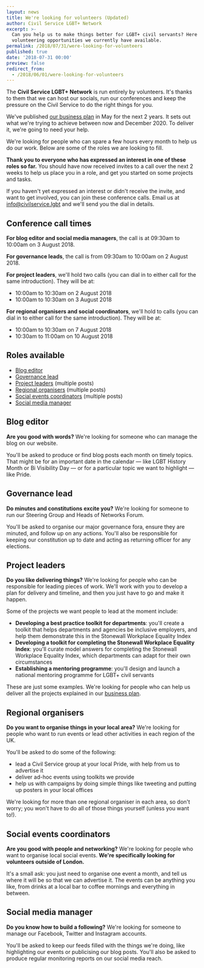 ```yaml
---
layout: news
title: We're looking for volunteers (Updated)
author: Civil Service LGBT+ Network
excerpt: >-
  Can you help us to make things better for LGBT+ civil servants? Here are the
  volunteering opportunities we currently have available.
permalink: /2018/07/31/were-looking-for-volunteers
published: true
date: '2018-07-31 00:00'
preview: false
redirect_from:
  - /2018/06/01/were-looking-for-volunteers
---
```


The **Civil Service LGBT+ Network** is run entirely by volunteers. It's thanks to them that we can host our socials, run our conferences and keep the pressure on the Civil Service to do the right things for you. 

We've published [our business plan](https://www.civilservice.lgbt/publication/business-plan-2018-to-2020/) in May for the next 2 years. It sets out what we're trying to achieve between now and December 2020. To deliver it, we're going to need your help.

We're looking for people who can spare a few hours every month to help us do our work. Below are some of the roles we are looking to fill. 

**Thank you to everyone who has expressed an interest in one of these roles so far.** You should have now received invites to a call over the next 2 weeks to help us place you in a role, and get you started on some projects and tasks. 

If you haven't yet expressed an interest or didn't receive the invite, and want to get involved, you can join these conference calls. Email us at [info@civilservice.lgbt](mailto:info@civilservice.lgbt) and we'll send you the dial in details.

## Conference call times

**For blog editor and social media managers**, the call is at 09:30am to 10:00am on 3 August 2018.

**For governance leads**, the call is from 09:30am to 10:00am on 2 August 2018.

**For project leaders**, we'll hold two calls (you can dial in to either call for the same introduction). They will be at:

- 10:00am to 10:30am on 2 August 2018
- 10:00am to 10:30am on 3 August 2018

**For regional organisers and social coordinators**, we'll hold to calls (you can dial in to either call for the same introduction). They will be at:

- 10:00am to 10:30am on 7 August 2018
- 10:30am to 11:00am on 10 August 2018

## Roles available

- [Blog editor](#blog-editor)
- [Governance lead](#governance-lead)
- [Project leaders](#project-leaders) (multiple posts)
- [Regional organisers](#regional-organisers) (multiple posts)
- [Social events coordinators](#social-events-coordinators) (multiple posts)
- [Social media manager](#social-media-manager)

## Blog editor

**Are you good with words?** We're looking for someone who can manage the blog on our website. 

You'll be asked to produce or find blog posts each month on timely topics. That might be for an important date in the calendar — like LGBT History Month or Bi Visibility Day — or for a particular topic we want to highlight — like Pride.

## Governance lead

**Do minutes and constitutions excite you?** We're looking for someone to run our Steering Group and Heads of Networks Forum.

You'll be asked to organise our major governance fora, ensure they are minuted, and follow up on any actions. You'll also be responsible for keeping our constitution up to date and acting as returning officer for any elections.

## Project leaders

**Do you like delivering things?** We're looking for people who can be responsible for leading pieces of work. We'll work with you to develop a plan for delivery and timeline, and then you just have to go and make it happen.

Some of the projects we want people to lead at the moment include:

- **Developing a best practice toolkit for departments**: you'll create a toolkit that helps departments and agencies be inclusive employers, and help them demonstrate this in the Stonewall Workplace Equality Index
- **Developing a toolkit for completing the Stonewall Workplace Equality Index**: you'll curate model answers for completing the Stonewall Workplace Equality Index, which departments can adapt for their own circumstances
- **Establishing a mentoring programme**: you'll design and launch a national mentoring programme for LGBT+ civil servants

These are just some examples. We're looking for people who can help us deliver all the projects explained in our [business plan](https://www.civilservice.lgbt/publication/business-plan-2018-to-2020/).

## Regional organisers

**Do you want to organise things in your local area?** We're looking for people who want to run events or lead other activities in each region of the UK.

You'll be asked to do some of the following:

- lead a Civil Service group at your local Pride, with help from us to advertise it
- deliver ad-hoc events using toolkits we provide
- help us with campaigns by doing simple things like tweeting and putting up posters in your local offices

We're looking for more than one regional organiser in each area, so don't worry; you won't have to do all of those things yourself (unless you want to!).

## Social events coordinators

**Are you good with people and networking?** We're looking for people who want to organise local social events. **We're specifically looking for volunteers outside of London.**

It's a small ask: you just need to organise one event a month, and tell us where it will be so that we can advertise it. The events can be anything you like, from drinks at a local bar to coffee mornings and everything in between.

## Social media manager

**Do you know how to build a following?** We're looking for someone to manage our Facebook, Twitter and Instagram accounts.

You'll be asked to keep our feeds filled with the things we're doing, like highlighting our events or publicising our blog posts. You'll also be asked to produce regular monitoring reports on our social media reach.
